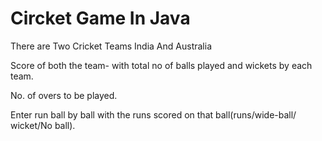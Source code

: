 <h1>Circket Game In Java</h1>

<p>There are Two Cricket Teams India And Australia</p>

<p>Score of both the team- with total no of balls played and wickets by each team. </p>

<p>No. of overs to be played. </p>

<p> Enter run ball by ball with the runs scored on that ball(runs/wide-ball/ wicket/No ball). </p>
